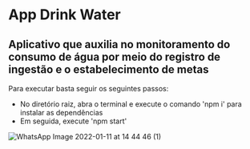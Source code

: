 # App Drink Water

 ## Aplicativo que auxilia no monitoramento do consumo de água por meio do registro de ingestão e o estabelecimento de metas
 
 Para executar basta seguir os seguintes passos:
 * No diretório raiz, abra o terminal e execute o comando 'npm i' para instalar as dependências
 * Em seguida, execute 'npm start'
 
 
![WhatsApp Image 2022-01-11 at 14 44 46 (1)](https://user-images.githubusercontent.com/97543142/149000845-d769b1b4-ed6e-464b-9d57-8df7feb51dc2.jpeg)
